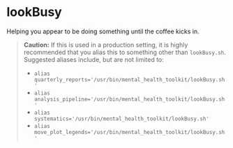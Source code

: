 # lookBusy
Helping you appear to be doing something until the coffee kicks in.

> **Caution:** If this is used in a production setting, it is highly recommended that you alias this to something other than `lookBusy.sh`.
>Suggested aliases include, but are not limited to:
>* `alias quarterly_reports='/usr/bin/mental_health_toolkit/lookBusy.sh'`
>* `alias analysis_pipeline='/usr/bin/mental_health_toolkit/lookBusy.sh'`
>* `alias systematics='/usr/bin/mental_health_toolkit/lookBusy.sh'`
>* `alias move_plot_legends='/usr/bin/mental_health_toolkit/lookBusy.sh'`
